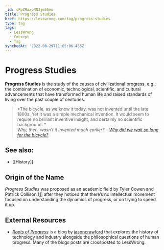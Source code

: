 ```yaml
---
_id: sPpZRaxpNNJjw55eu
title: Progress Studies
href: https://lesswrong.com/tag/progress-studies
type: tag
tags:
  - LessWrong
  - Concept
  - Tag
synchedAt: '2022-08-29T11:05:06.455Z'
---
```

# Progress Studies

**Progress Studies** is the study of the causes of civilizational progress, e.g., the combination of economic, technological, scientific, and cultural advancements that have transformed human life and raised standards of living over the past couple of centuries.

> *The bicycle, as we know it today, was not invented until the late 1800s. Yet it was a simple mechanical invention. It would seem to require no brilliant inventive insight, and certainly no scientific background. *  
> *Why, then, wasn’t it invented much earlier? –* [*Why did we wait so long for the bicycle?*](https://www.lesswrong.com/posts/TPytnFcWiD2E4cTrm/why-did-we-wait-so-long-for-the-bicycle)

## See also:

*   [[History]]

## Origin of the Name

*Progress Studies* was proposed as an academic field by Tyler Cowen and Patrick Collison \[[1](https://www.theatlantic.com/science/archive/2019/07/we-need-new-science-progress/594946/)\] after they noticed that there’s no intellectual movement focused on understanding the dynamics of progress, or on trying to speed it up.

## External Resources

*   [*Roots of Progress*](https://rootsofprogress.org/about)  is a blog by [jasoncrawford](https://www.lesswrong.com/users/jasoncrawford) that explores the history of technology and industry alongside the philosophical questions of human progress. Many of the blogs posts are crossposted to LessWrong.